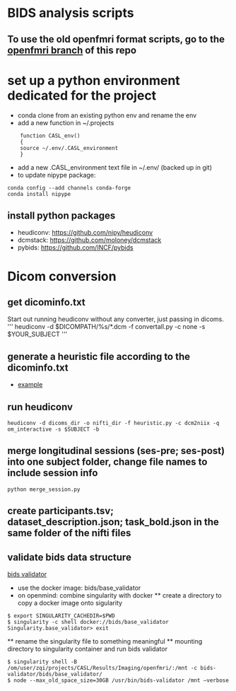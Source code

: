 # BIDS analysis scripts

## To use the old openfmri format scripts, go to the [openfmri branch](https://github.com/gablab/openfmri/tree/openfmri) of this repo

# set up a python environment dedicated for the project
* conda clone from an existing python env and rename the env
* add a new function in ~/.projects
```
    function CASL_env()
    {
    source ~/.env/.CASL_environment
    }
```
* add a new .CASL_environment text file in ~/.env/ (backed up in git)
* to update nipype package: 
```
conda config --add channels conda-forge
conda install nipype
```

## install python packages
* heudiconv: https://github.com/nipy/heudiconv
* dcmstack: https://github.com/moloney/dcmstack
* pybids: https://github.com/INCF/pybids

# Dicom conversion
## get dicominfo.txt 
Start out running heudiconv without any converter, just passing in dicoms.
'''
heudiconv -d $DICOMPATH/%s/*.dcm -f convertall.py -c none -s $YOUR_SUBJECT
'''
## generate a heuristic file according to the dicominfo.txt
* [example]( https://github.com/nipy/heudiconv/blob/master/heuristics/cmrr_heuristic.py)

## run heudiconv
```
heudiconv -d dicoms_dir -o nifti_dir -f heuristic.py -c dcm2niix -q om_interactive -s $SUBJECT -b
```

## merge longitudinal sessions (ses-pre; ses-post) into one subject folder, change file names to include session info
```
python merge_session.py
```

## create participants.tsv; dataset_description.json; task_bold.json in the same folder of the nifti files

## validate bids data structure
[bids validator](https://github.com/INCF/bids-validator)
* use the docker image: bids/base_validator
* on openmind: combine singularity with docker
** create a directory to copy a docker image onto sigularity
```
$ export SINGULARITY_CACHEDIR=$PWD
$ singularity -c shell docker://bids/base_validator
Singularity.base_validator> exit
```
** rename the singularity file to something meaningful
** mounting directory to singularity container and run bids validator
```
$ singularity shell -B /om/user/zqi/projects/CASL/Results/Imaging/openfmri/:/mnt -c bids-validator/bids/base_validator/
$ node --max_old_space_size=30GB /usr/bin/bids-validator /mnt —verbose
```

